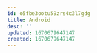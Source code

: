 ```yaml
---
id: o5fbe3ootu59zrs4c3l7gdg
title: Android
desc: ''
updated: 1670679647147
created: 1670679647147
---
```

